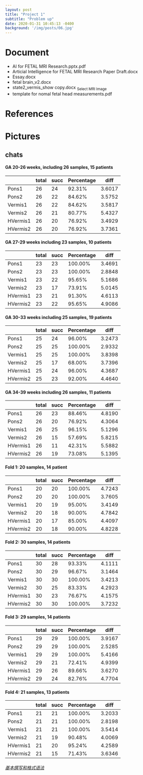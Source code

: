 ```yaml
---
layout: post
title: "Project 1"
subtitle: "Problem up"
date: 2020-01-31 10:45:13 -0400
background: '/img/posts/06.jpg'
---
```


# Document
  - AI for FETAL MRI Research.pptx.pdf
  - Articial Intelligence for FETAL MRI Research Paper Draft.docx
  - Essay.docx
  - fetal brain_v2.docx
  - state2_vermis_show copy.docx <sub>Select MRI Image</sub>
  - template for nomal fetal head measurements.pdf

# References

# Pictures

## chats
#### GA 20-26 weeks, including 26 samples, 15 patients
|| total   | succ | Percentage | diff |
| --- | --- | --- | --- | --- |
| Pons1    | 26    |   24 |  92.31%  | 3.6017 |
| Pons2    | 26    |   22	|  84.62%  | 3.5752 |
|  Vermis1 |   26	 |   22	|	 84.62%	 | 3.5817	|
|  Vermis2 |   26	 |   21	|	 80.77%	 | 5.4327	|
| HVermis1 |   26	 |   20	|	 76.92%	 | 3.4929	|
| HVermis2 |   26	 |   20	|	 76.92%	 | 3.7361	|

#### GA 27-29 weeks including 23 samples, 10 patients
|| total | succ | Percentage | diff |
| --- | --- | --- | --- | --- |
|    Pons1 |   23	 |   23	|	100.00%  | 3.4691	|
|    Pons2 |   23	 |   23	|	100.00%  | 2.8848	|
|  Vermis1 |   23	 |   22	|	 95.65%	 | 5.1686	|
|  Vermis2 |   23	 |   17	|	 73.91%	 | 5.0145	|
| HVermis1 |   23	 |   21	|	 91.30%	 | 4.6113	|
| HVermis2 |   23	 |   22	|	 95.65%	 | 4.9086	|

#### GA 30-33 weeks including 25 samples, 19 patients
|| total | succ | Percentage | diff |
| --- | --- | --- | --- | --- |
|    Pons1 |   25	 |   24	|	 96.00%  | 3.2473	|
|    Pons2 |   25	 |   25	|	100.00%  | 2.9332	|
|  Vermis1 |   25	 |   25	|	100.00%  | 3.8398	|
|  Vermis2 |   25	 |   17	|	 68.00%	 | 3.7396	|
| HVermis1 |   25	 |   24	|	 96.00%	 | 4.3687	|
| HVermis2 |   25	 |   23	|	 92.00%	 | 4.4640	|

#### GA 34-39 weeks including 26 samples, 11 patients
|| total | succ | Percentage | diff |
| --- | --- | --- | --- | --- |
|    Pons1 |   26	 |   23	|	 88.46%	 | 4.8190	|
|    Pons2 |   26	 |   20	|	 76.92%	 | 4.3064	|
|  Vermis1 |   26	 |   25	|	 96.15%	 | 5.1296	|
|  Vermis2 |   26	 |   15	|	 57.69%	 | 5.8215	|
| HVermis1 |   26	 |   11	|	 42.31%	 | 5.5882	|
| HVermis2 |   26	 |   19	|	 73.08%	 | 5.1395	|
 
#### Fold 1: 20 samples, 14 patient
|| total | succ | Percentage | diff |
| --- | --- | --- | --- | --- |
|    Pons1 |   20	 |   20	|	100.00%	 | 4.7243	|
|    Pons2 |   20	 |   20	|	100.00%	 | 3.7605	|
|  Vermis1 |   20	 |   19	|	 95.00%	 | 3.4149	|
|  Vermis2 |   20	 |   18	|	 90.00%	 | 4.7842	|
| HVermis1 |   20	 |   17	|	 85.00%	 | 4.4097	|
| HVermis2 |   20	 |   18	|	 90.00%	 | 4.8228	|

#### Fold 2: 30 samples, 14 patients
|| total | succ | Percentage | diff |
| --- | --- | --- | --- | --- |
|    Pons1 |   30	 |   28	|	 93.33%	 | 4.1111	|
|    Pons2 |   30	 |   29	|	 96.67%	 | 3.1464	|
|  Vermis1 |   30	 |   30	|	100.00%  | 3.4213	|
|  Vermis2 |   30	 |   25	|	 83.33%	 | 4.2923	|
| HVermis1 |   30	 |   23	|	 76.67%	 | 4.1575	|
| HVermis2 |   30	 |   30	|	100.00%  | 3.7232	|

#### Fold 3: 29 samples, 14 patients
|| total | succ | Percentage | diff |
| --- | --- | --- | --- | --- |
|    Pons1 |   29	 |   29	|	100.00%	 | 3.9167	|
|    Pons2 |   29	 |   29	|	100.00%	 | 2.5285	|
|  Vermis1 |   29	 |   29	|	100.00%	 | 5.4166	|
|  Vermis2 |   29	 |   21	|	 72.41%	 | 4.9399	|
| HVermis1 |   29	 |   26	|	 89.66%	 | 3.6270	|
| HVermis2 |   29	 |   24	|	 82.76%	 | 4.7704	|

#### Fold 4: 21 samples, 13 patients
|| total | succ | Percentage | diff |
| --- | --- | --- | --- | --- |
|    Pons1 |   21	 |   21	|	100.00%	 | 3.2033	|
|    Pons2 |   21	 |   21	|	100.00%	 | 2.8198	|
|  Vermis1 |   21	 |   21	|	100.00%	 | 3.5414	|
|  Vermis2 |   21	 |   19	|	 90.48%	 | 4.0069	|
| HVermis1 |   21	 |   20	|	 95.24%	 | 4.2589	|
| HVermis2 |   21	 |   15	|	 71.43%	 | 3.6346	|


###### [基本撰写和格式语法](https://docs.github.com/cn/get-started/writing-on-github/getting-started-with-writing-and-formatting-on-github/basic-writing-and-formatting-syntax)
